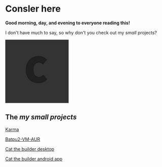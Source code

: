 # Consler here

**Good morning, day, and evening to everyone reading this!**

I don't have much to say, so why don't you check out my *small* projects?

<img src="https://github.com/consler/Consler/blob/main/pfp.jpg" width="200">

## The *my small projects*

[Karma](https://github.com/consler/Karma)

[Batpu2-VM-AUR](https://github.com/consler/Batpu2-VM-AUR)

[Cat the builder desktop](https://github.com/consler/cat-the-builder)

[Cat the builder android app](https://github.com/consler/Cat-The-Builder-App)
